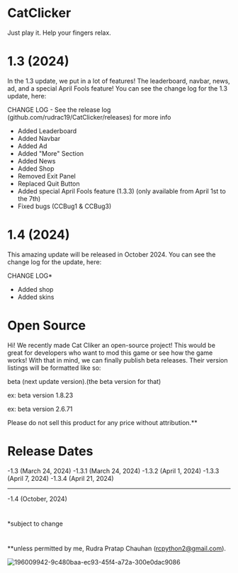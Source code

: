 # CatClicker
 Just play it. Help your fingers relax.

# 1.3 (2024)

In the 1.3 update, we put in a lot of features! The leaderboard, navbar, news, ad, and a special April Fools feature! You can see the change log for the 1.3 update, here:

CHANGE LOG - See the release log (github.com/rudrac19/CatClicker/releases) for more info

- Added Leaderboard
- Added Navbar
- Added Ad
- Added "More" Section
- Added News
- Added Shop
- Removed Exit Panel
- Replaced Quit Button
- Added special April Fools feature (1.3.3) (only available from April 1st to the 7th)
- Fixed bugs (CCBug1 & CCBug3)

# 1.4 (2024)

This amazing update will be released in October 2024. You can see the change log for the update, here:

CHANGE LOG*

- Added shop
- Added skins


# Open Source

Hi! We recently made Cat Cliker an open-source project! This would be great for developers who want to mod this game or see how the game works! With that in mind, we can finally publish beta releases. Their version listings will be formatted like so:

  beta (next update version).(the beta version for that)
  
  ex:
  beta version 1.8.23
  
  ex:
  beta version 2.6.71

Please do not sell this product for any price without attribution.**

# Release Dates

-1.3 (March 24, 2024)
-1.3.1 (March 24, 2024)
-1.3.2 (April 1, 2024)
-1.3.3 (April 7, 2024)
-1.3.4 (April 21, 2024)

-----------------------

-1.4 (October, 2024)

#

*subject to change
#
**unless permitted by me, Rudra Pratap Chauhan (rcpython2@gmail.com).



![196009942-9c480baa-ec93-45f4-a72a-300e0dac9086](https://github.com/rudrac19/CatClicker/assets/97199437/2ad8c4a2-8cf1-429d-8885-07a2544bfe52)
